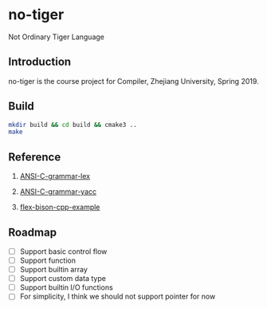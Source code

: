 # no-tiger
Not Ordinary Tiger Language

## Introduction

no-tiger is the course project for Compiler, Zhejiang University, Spring 2019.

## Build
```bash
mkdir build && cd build && cmake3 ..
make
```

## Reference

1. [ANSI-C-grammar-lex](http://www.quut.com/c/ANSI-C-grammar-l-2011.html)

2. [ANSI-C-grammar-yacc](http://www.quut.com/c/ANSI-C-grammar-y-2011.html)

3. [flex-bison-cpp-example](https://github.com/bingmann/flex-bison-cpp-example/)


## Roadmap

- [ ] Support basic control flow
- [ ] Support function
- [ ] Support builtin array
- [ ] Support custom data type
- [ ] Support builtin I/O functions
- [ ] For simplicity, I think we should not support pointer for now